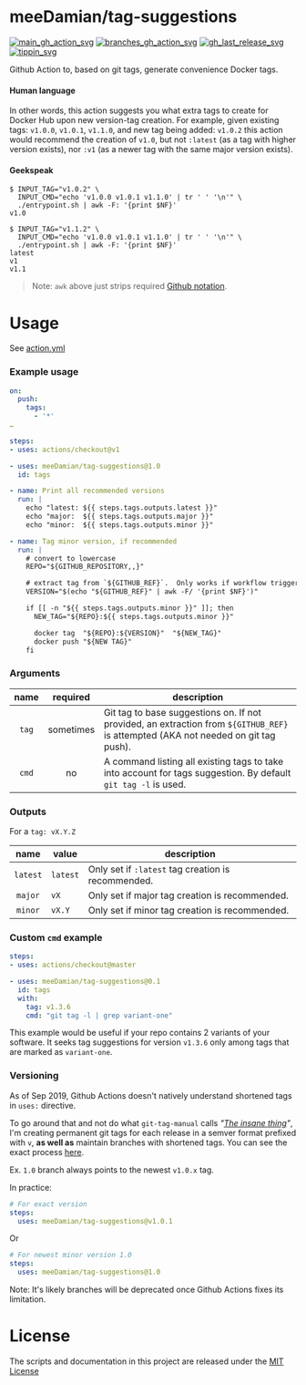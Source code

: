 # meeDamian/tag-suggestions

[![main_gh_action_svg]][main_gh_action_url]
[![branches_gh_action_svg]][branches_gh_action_url]
[![gh_last_release_svg]][gh_last_release_url]
[![tippin_svg]][tippin_url]

[main_gh_action_svg]: https://github.com/meeDamian/tag-suggestions/workflows/.github/workflows/main.yml/badge.svg
[main_gh_action_url]: https://github.com/meeDamian/tag-suggestions/blob/master/.github/workflows/main.yml

[branches_gh_action_svg]: https://github.com/meeDamian/tag-suggestions/workflows/.github/workflows/on-tag.yml/badge.svg
[branches_gh_action_url]: https://github.com/meeDamian/tag-suggestions/blob/master/.github/workflows/on-tag.yml

[gh_last_release_svg]: https://img.shields.io/github/v/release/meeDamian/tag-suggestions?sort=semver
[gh_last_release_url]: https://github.com/meeDamian/tag-suggestions/releases/latest

[tippin_svg]: https://img.shields.io/badge/donate-lightning-FDD023?logo=bitcoin&style=flat
[tippin_url]: https://tippin.me/@meeDamian

Github Action to, based on git tags, generate convenience Docker tags.

#### Human language

In other words, this action suggests you what extra tags to create for Docker Hub upon new version-tag creation.  For example, given existing tags: `v1.0.0`, `v1.0.1`, `v1.1.0`, and new tag being added: `v1.0.2` this action would recommend the creation of `v1.0`, but not `:latest` (as a tag with higher version exists), nor `:v1` (as a newer tag with the same major version exists).

#### Geekspeak 

```shell script
$ INPUT_TAG="v1.0.2" \
  INPUT_CMD="echo 'v1.0.0 v1.0.1 v1.1.0' | tr ' ' '\n'" \
  ./entrypoint.sh | awk -F: '{print $NF}'
v1.0

$ INPUT_TAG="v1.1.2" \
  INPUT_CMD="echo 'v1.0.0 v1.0.1 v1.1.0' | tr ' ' '\n'" \
  ./entrypoint.sh | awk -F: '{print $NF}'
latest
v1
v1.1
``` 

> Note: `awk` above just strips required [Github notation].

[Github notation]: https://help.github.com/en/articles/development-tools-for-github-actions#set-an-output-parameter-set-output

# Usage

See [action.yml](action.yml)

### Example usage


```yaml
on:
  push:
    tags:
      - '*'
…

steps:
- uses: actions/checkout@v1

- uses: meeDamian/tag-suggestions@1.0
  id: tags

- name: Print all recommended versions
  run: |
    echo "latest: ${{ steps.tags.outputs.latest }}"
    echo "major:  ${{ steps.tags.outputs.major }}"
    echo "minor:  ${{ steps.tags.outputs.minor }}"

- name: Tag minor version, if recommended
  run: |
    # convert to lowercase
    REPO="${GITHUB_REPOSITORY,,}"

    # extract tag from `${GITHUB_REF}`.  Only works if workflow triggered by tag push.
    VERSION="$(echo "${GITHUB_REF}" | awk -F/ '{print $NF}')"

    if [[ -n "${{ steps.tags.outputs.minor }}" ]]; then
      NEW_TAG="${REPO}:${{ steps.tags.outputs.minor }}"

      docker tag  "${REPO}:${VERSION}"  "${NEW_TAG}"
      docker push "${NEW TAG}"
    fi
```

### Arguments

| name             | required   | description 
|:----------------:|:----------:|-------------
| `tag`            | sometimes  | Git tag to base suggestions on.  If not provided, an extraction from `${GITHUB_REF}` is attempted (AKA not needed on git tag push).
| `cmd`            | no         | A command listing all existing tags to take into account for tags suggestion.  By default `git tag -l` is used.

### Outputs

For a `tag: vX.Y.Z`

| name     | value    | description
|:--------:|----------|-------------
| `latest` | `latest` | Only set if `:latest` tag creation is recommended.
| `major`  | `vX`     | Only set if major tag creation is recommended.
| `minor`  | `vX.Y`   | Only set if minor tag creation is recommended.

### Custom `cmd` example

```yaml
steps:
- uses: actions/checkout@master

- uses: meeDamian/tag-suggestions@0.1
  id: tags
  with:
    tag: v1.3.6
    cmd: "git tag -l | grep variant-one"
```

This example would be useful if your repo contains 2 variants of your software.  It seeks tag suggestions for version `v1.3.6` only among tags that are marked as `variant-one`. 

### Versioning

As of Sep 2019, Github Actions doesn't natively understand shortened tags in `uses:` directive.

To go around that and not do what `git-tag-manual` calls _"[The insane thing]"_, I'm creating permanent git tags for each release in a semver format prefixed with `v`, **as well as** maintain branches with shortened tags.  You can see the exact process [here].

Ex. `1.0` branch always points to the newest `v1.0.x` tag.

In practice:

```yaml
# For exact version
steps:
  uses: meeDamian/tag-suggestions@v1.0.1
```
Or
```yaml
# For newest minor version 1.0
steps:
  uses: meeDamian/tag-suggestions@1.0
```

Note: It's likely branches will be deprecated once Github Actions fixes its limitation.

[The insane thing]: https://git-scm.com/docs/git-tag#_on_re_tagging
[here]: .github/workflows/on-tag.yml

# License

The scripts and documentation in this project are released under the [MIT License](LICENSE)
